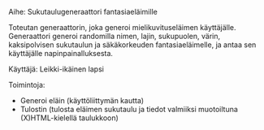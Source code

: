 Aihe: Sukutaulugeneraattori fantasiaeläimille

Toteutan generaattorin, joka generoi mielikuvituseläimen käyttäjälle. Generaattori generoi randomilla nimen, lajin, sukupuolen, värin, kaksipolvisen sukutaulun ja säkäkorkeuden fantasiaeläimelle, ja antaa sen käyttäjälle napinpainalluksesta. 

Käyttäjä: Leikki-ikäinen lapsi

Toimintoja:
- Generoi eläin (käyttöliittymän kautta)
- Tulostin (tulosta eläimen sukutaulu ja tiedot valmiiksi muotoiltuna (X)HTML-kielellä taulukkoon)